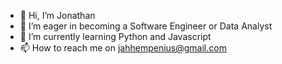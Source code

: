 - 👋 Hi, I’m Jonathan
- 👀 I’m eager in becoming a Software Engineer or Data Analyst
- 🌱 I’m currently learning Python and Javascript
- 📫 How to reach me on jahhempenius@gmail.com

<!---
JHEM2702/JHEM2702 is a ✨ special ✨ repository because its `README.md` (this file) appears on your GitHub profile.
You can click the Preview link to take a look at your changes.
--->

